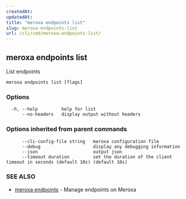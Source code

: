 ```yaml
---
createdAt: 
updatedAt: 
title: "meroxa endpoints list"
slug: meroxa-endpoints-list
url: /cli/cmd/meroxa-endpoints-list/
---
```

## meroxa endpoints list

List endpoints

```
meroxa endpoints list [flags]
```

### Options

```
  -h, --help         help for list
      --no-headers   display output without headers
```

### Options inherited from parent commands

```
      --cli-config-file string   meroxa configuration file
      --debug                    display any debugging information
      --json                     output json
      --timeout duration         set the duration of the client timeout in seconds (default 10s) (default 10s)
```

### SEE ALSO

* [meroxa endpoints](/cli/cmd/meroxa-endpoints/)	 - Manage endpoints on Meroxa

